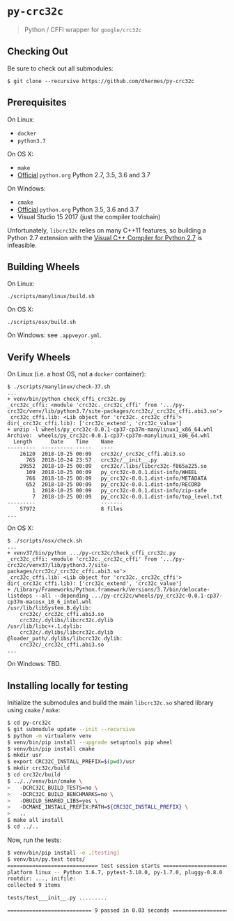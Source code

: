 # `py-crc32c`

> Python / CFFI wrapper for `google/crc32c`

## Checking Out

Be sure to check out all submodules:

```
$ git clone --recursive https://github.com/dhermes/py-crc32c
```

## Prerequisites

On Linux:

- `docker`
- `python3.7`

On OS X:

- `make`
- [Official][1] `python.org` Python 2.7, 3.5, 3.6 and 3.7

On Windows:

- `cmake`
- [Official][1] `python.org` Python 3.5, 3.6 and 3.7
- Visual Studio 15 2017 (just the compiler toolchain)

Unfortunately, `libcrc32c` relies on many C++11 features, so
building a Python 2.7 extension with the
[Visual C++ Compiler for Python 2.7][2] is infeasible.

## Building Wheels

On Linux:

```
./scripts/manylinux/build.sh
```

On OS X:

```
./scripts/osx/build.sh
```

On Windows: see `.appveyor.yml`.

## Verify Wheels

On Linux (i.e. a host OS, not a `docker` container):

```
$ ./scripts/manylinux/check-37.sh
...
+ venv/bin/python check_cffi_crc32c.py
_crc32c_cffi: <module 'crc32c._crc32c_cffi' from '.../py-crc32c/venv/lib/python3.7/site-packages/crc32c/_crc32c_cffi.abi3.so'>
_crc32c_cffi.lib: <Lib object for 'crc32c._crc32c_cffi'>
dir(_crc32c_cffi.lib): ['crc32c_extend', 'crc32c_value']
+ unzip -l wheels/py_crc32c-0.0.1-cp37-cp37m-manylinux1_x86_64.whl
Archive:  wheels/py_crc32c-0.0.1-cp37-cp37m-manylinux1_x86_64.whl
  Length      Date    Time    Name
---------  ---------- -----   ----
    26120  2018-10-25 00:09   crc32c/_crc32c_cffi.abi3.so
      765  2018-10-24 23:57   crc32c/__init__.py
    29552  2018-10-25 00:09   crc32c/.libs/libcrc32c-f865a225.so
      109  2018-10-25 00:09   py_crc32c-0.0.1.dist-info/WHEEL
      766  2018-10-25 00:09   py_crc32c-0.0.1.dist-info/METADATA
      652  2018-10-25 00:09   py_crc32c-0.0.1.dist-info/RECORD
        1  2018-10-25 00:09   py_crc32c-0.0.1.dist-info/zip-safe
        7  2018-10-25 00:09   py_crc32c-0.0.1.dist-info/top_level.txt
---------                     -------
    57972                     8 files
...
```

On OS X:

```
$ ./scripts/osx/check.sh
...
+ venv37/bin/python .../py-crc32c/check_cffi_crc32c.py
_crc32c_cffi: <module 'crc32c._crc32c_cffi' from '.../py-crc32c/venv37/lib/python3.7/site-packages/crc32c/_crc32c_cffi.abi3.so'>
_crc32c_cffi.lib: <Lib object for 'crc32c._crc32c_cffi'>
dir(_crc32c_cffi.lib): ['crc32c_extend', 'crc32c_value']
+ /Library/Frameworks/Python.framework/Versions/3.7/bin/delocate-listdeps --all --depending .../py-crc32c/wheels/py_crc32c-0.0.1-cp37-cp37m-macosx_10_6_intel.whl
/usr/lib/libSystem.B.dylib:
    crc32c/_crc32c_cffi.abi3.so
    crc32c/.dylibs/libcrc32c.dylib
/usr/lib/libc++.1.dylib:
    crc32c/.dylibs/libcrc32c.dylib
@loader_path/.dylibs/libcrc32c.dylib:
    crc32c/_crc32c_cffi.abi3.so
...
```

On Windows: TBD.

[1]: https://www.python.org/downloads/
[2]: https://aka.ms/vcpython27

## Installing locally for testing

Initialize the submodules and build the main `libcrc32c.so` shared
library using `cmake` / `make`:

```bash
$ cd py-crc32c
$ git submodule update --init --recursive
$ python -m virtualenv venv
$ venv/bin/pip install --upgrade setuptools pip wheel
$ venv/bin/pip install cmake
$ mkdir usr
$ export CRC32C_INSTALL_PREFIX=$(pwd)/usr
$ mkdir crc32c/build
$ cd crc32c/build
$ ../../venv/bin/cmake \
>   -DCRC32C_BUILD_TESTS=no \
>   -DCRC32C_BUILD_BENCHMARKS=no \
>   -DBUILD_SHARED_LIBS=yes \
>   -DCMAKE_INSTALL_PREFIX:PATH=${CRC32C_INSTALL_PREFIX} \
>   ..
$ make all install
$ cd ../..
```

Now, run the tests:

```bash
$ venv/bin/pip install -e .[testing]
$ venv/bin/py.test tests/
============================= test session starts ==============================
platform linux -- Python 3.6.7, pytest-3.10.0, py-1.7.0, pluggy-0.8.0
rootdir: ..., inifile:
collected 9 items                                                              

tests/test___init__.py .........                                         [100%]

=========================== 9 passed in 0.03 seconds ===========================
```

